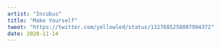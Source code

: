```yaml
---
artist: "Incubus"
title: "Make Yourself"
tweet: "https://twitter.com/yellowled/status/1327685258007994372"
date: 2020-11-14
---
```

